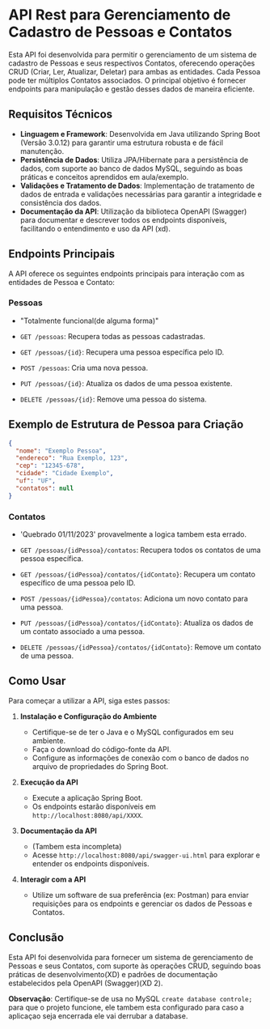 # API Rest para Gerenciamento de Cadastro de Pessoas e Contatos

Esta API foi desenvolvida para permitir o gerenciamento de um sistema de cadastro de Pessoas e seus respectivos Contatos, oferecendo operações CRUD (Criar, Ler, Atualizar, Deletar) para ambas as entidades. Cada Pessoa pode ter múltiplos Contatos associados. O principal objetivo é fornecer endpoints para manipulação e gestão desses dados de maneira eficiente.

## Requisitos Técnicos

- **Linguagem e Framework**: Desenvolvida em Java utilizando Spring Boot (Versão 3.0.12) para garantir uma estrutura robusta e de fácil manutenção.
- **Persistência de Dados**: Utiliza JPA/Hibernate para a persistência de dados, com suporte ao banco de dados MySQL, seguindo as boas práticas e conceitos aprendidos em aula/exemplo.
- **Validações e Tratamento de Dados**: Implementação de tratamento de dados de entrada e validações necessárias para garantir a integridade e consistência dos dados.
- **Documentação da API**: Utilização da biblioteca OpenAPI (Swagger) para documentar e descrever todos os endpoints disponíveis, facilitando o entendimento e uso da API (xd).

## Endpoints Principais

A API oferece os seguintes endpoints principais para interação com as entidades de Pessoa e Contato:

### Pessoas 

- "Totalmente funcional(de alguma forma)"

- `GET /pessoas`: Recupera todas as pessoas cadastradas.
- `GET /pessoas/{id}`: Recupera uma pessoa específica pelo ID.
- `POST /pessoas`: Cria uma nova pessoa.
- `PUT /pessoas/{id}`: Atualiza os dados de uma pessoa existente.
- `DELETE /pessoas/{id}`: Remove uma pessoa do sistema.
  

## Exemplo de Estrutura de Pessoa para Criação

```json
{
  "nome": "Exemplo Pessoa",
  "endereco": "Rua Exemplo, 123",
  "cep": "12345-678",
  "cidade": "Cidade Exemplo",
  "uf": "UF",
  "contatos": null
}
```


### Contatos

- 'Quebrado 01/11/2023' provavelmente a logica tambem esta errado.

- `GET /pessoas/{idPessoa}/contatos`: Recupera todos os contatos de uma pessoa específica.
- `GET /pessoas/{idPessoa}/contatos/{idContato}`: Recupera um contato específico de uma pessoa pelo ID.
- `POST /pessoas/{idPessoa}/contatos`: Adiciona um novo contato para uma pessoa.
- `PUT /pessoas/{idPessoa}/contatos/{idContato}`: Atualiza os dados de um contato associado a uma pessoa.
- `DELETE /pessoas/{idPessoa}/contatos/{idContato}`: Remove um contato de uma pessoa.

## Como Usar

Para começar a utilizar a API, siga estes passos:

1. **Instalação e Configuração do Ambiente**
   - Certifique-se de ter o Java e o MySQL configurados em seu ambiente.
   - Faça o download do código-fonte da API.
   - Configure as informações de conexão com o banco de dados no arquivo de propriedades do Spring Boot.

2. **Execução da API**
   - Execute a aplicação Spring Boot.
   - Os endpoints estarão disponíveis em `http://localhost:8080/api/XXXX`.

3. **Documentação da API**
   - (Tambem esta incompleta)
   - Acesse `http://localhost:8080/api/swagger-ui.html` para explorar e entender os endpoints disponíveis.

5. **Interagir com a API**
   - Utilize um software de sua preferência (ex: Postman) para enviar requisições para os endpoints e gerenciar os dados de Pessoas e Contatos.

## Conclusão

Esta API foi desenvolvida para fornecer um sistema de gerenciamento de Pessoas e seus Contatos, com suporte às operações CRUD, seguindo boas práticas de desenvolvimento(XD) e padrões de documentação estabelecidos pela OpenAPI (Swagger)(XD 2).

**Observação**: Certifique-se de usa no MySQL `create database controle;` para que o projeto funcione, ele tambem esta configurado para caso a aplicaçao seja encerrada ele vai derrubar a database.
